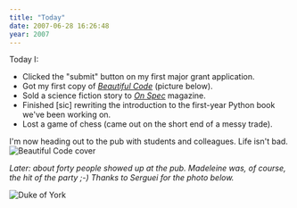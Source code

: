 ```yaml
---
title: "Today"
date: 2007-06-28 16:26:48
year: 2007
---
```

Today I:
<ul>
	<li>Clicked the "submit" button on my first major grant application.</li>
	<li>Got my first copy of <a href="http://www.oreilly.com/catalog/9780596510046/"><em>Beautiful Code</em></a> (picture below).</li>
	<li>Sold a science fiction story to <a href="http://www.onspec.ca/"><em>On Spec</em></a> magazine.</li>
	<li>Finished [sic] rewriting the introduction to the first-year Python book we've been working on.</li>
	<li>Lost a game of chess (came out on the short end of a messy trade).</li>
</ul>
I'm now heading out to the pub with students and colleagues.  Life isn't bad.

<img id="image1019" alt="Beautiful Code cover" src="{{site.github.url}}/files/2007/06/bc.jpg" />

<em>Later: about forty people showed up at the pub.  Madeleine was, of course, the hit of the party ;-)  Thanks to Serguei for the photo below.</em>

<img id="image1020" alt="Duke of York" src="{{site.github.url}}/files/2007/06/duke.jpg" />
